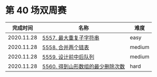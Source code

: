 # 第 40 场双周赛

**完成时间**|**名称**|**难度**
------------|--------|------------
2020.11.28|[5557. 最大重复子字符串](./5557.%20最大重复子字符串)|easy
2020.11.28|[5558. 合并两个链表](./5558.%20合并两个链表)|medium
2020.11.28|[5559. 设计前中后队列](./5559.%20设计前中后队列)|medium
2020.11.28|[5560. 得到山形数组的最少删除次数](./5560.%20得到山形数组的最少删除次数)|hard
